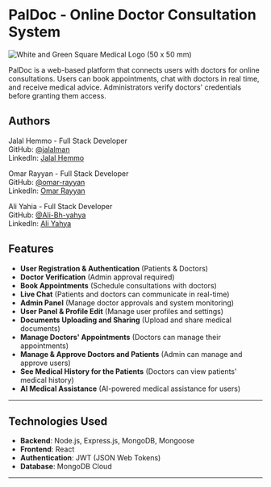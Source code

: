 # PalDoc - Online Doctor Consultation System

![White and Green Square Medical Logo (50 x 50 mm)](https://github.com/user-attachments/assets/97b0efb9-ce66-4a1f-b667-f49dcf55047f)


PalDoc is a web-based platform that connects users with doctors for online consultations. Users can book appointments, chat with doctors in real time, and receive medical advice. Administrators verify doctors' credentials before granting them access.
## Authors
Jalal Hemmo - Full Stack Developer  
GitHub: [@jalalman](https://github.com/jalalman)  
LinkedIn: [Jalal Hemmo](https://www.linkedin.com/in/jalal-hemmo)

Omar Rayyan - Full Stack Developer  
GitHub: [@omar-rayyan](https://github.com/omar-rayyan)  
LinkedIn: [Omar Rayyan](https://www.linkedin.com/in/omar-r-rayyan/)

Ali Yahia - Full Stack Developer  
GitHub: [@Ali-Bh-yahya](https://github.com/Ali-Bh-yahya)  
LinkedIn: [Ali Yahya](https://www.linkedin.com/in/ali-yahya999/)

## Features
- **User Registration & Authentication** (Patients & Doctors)
- **Doctor Verification** (Admin approval required)
- **Book Appointments** (Schedule consultations with doctors)
- **Live Chat** (Patients and doctors can communicate in real-time)
- **Admin Panel** (Manage doctor approvals and system monitoring)
- **User Panel & Profile Edit** (Manage user profiles and settings)
- **Documents Uploading and Sharing** (Upload and share medical documents)
- **Manage Doctors' Appointments** (Doctors can manage their appointments)
- **Manage & Approve Doctors and Patients** (Admin can manage and approve users)
- **See Medical History for the Patients** (Doctors can view patients' medical history)
- **AI Medical Assistance** (AI-powered medical assistance for users)

---

## Technologies Used
- **Backend**: Node.js, Express.js, MongoDB, Mongoose
- **Frontend**: React
- **Authentication**: JWT (JSON Web Tokens)
- **Database**: MongoDB Cloud

---

